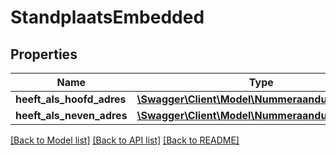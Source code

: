 # StandplaatsEmbedded

## Properties
Name | Type | Description | Notes
------------ | ------------- | ------------- | -------------
**heeft_als_hoofd_adres** | [**\Swagger\Client\Model\NummeraanduidingIOHal**](NummeraanduidingIOHal.md) |  | [optional] 
**heeft_als_neven_adres** | [**\Swagger\Client\Model\NummeraanduidingIOHal[]**](NummeraanduidingIOHal.md) |  | [optional] 

[[Back to Model list]](../../README.md#documentation-for-models) [[Back to API list]](../../README.md#documentation-for-api-endpoints) [[Back to README]](../../README.md)

